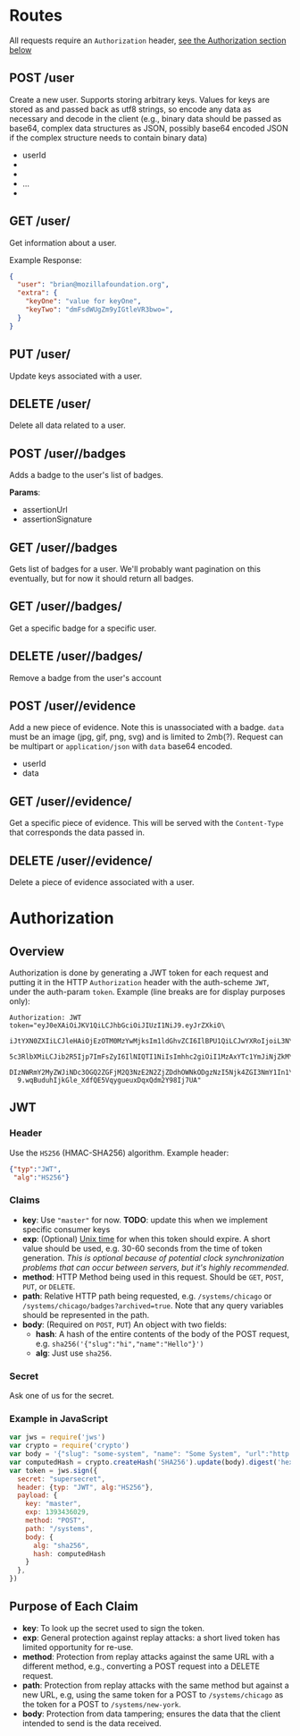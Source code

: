 # Routes
All requests require an `Authorization` header, <a href="#auth">see the Authorization section below</a>

## POST /user
Create a new user. Supports storing arbitrary keys. Values for keys are stored as and passed back as utf8 strings, so encode any data as necessary and decode in the client (e.g., binary data should be passed as base64, complex data structures as JSON, possibly base64 encoded JSON if the complex structure needs to contain binary data)

* userId
* <keyOne>
* <keyTwo>
* ...
* <keyN>

## GET /user/<userId>
Get information about a user.

Example Response:

```json
{
  "user": "brian@mozillafoundation.org",
  "extra": {
    "keyOne": "value for keyOne",
    "keyTwo": "dmFsdWUgZm9yIGtleVR3bwo=",
  }
}
```

## PUT /user/<userId>
Update keys associated with a user.

## DELETE /user/<userId>
Delete all data related to a user.

## POST /user/<userId>/badges
Adds a badge to the user's list of badges.

**Params**:
* assertionUrl
* assertionSignature

## GET /user/<userId>/badges
Gets list of badges for a user. We'll probably want pagination on this eventually, but for now it should return all badges.

## GET /user/<userId>/badges/<badgeId>
Get a specific badge for a specific user.

## DELETE /user/<userId>/badges/<badgeId>
Remove a badge from the user's account

## POST /user/<userId>/evidence
Add a new piece of evidence. Note this is unassociated with a badge. `data` must be an image (jpg, gif, png, svg)  and is limited to 2mb(?). Request can be multipart or `application/json` with `data` base64 encoded.

* userId
* data

## GET /user/<userId>/evidence/<evidenceId>
Get a specific piece of evidence. This will be served with the `Content-Type` that corresponds the data passed in.

## DELETE /user/<userId>/evidence/<evidenceId>
Delete a piece of evidence associated with a user.

# Authorization

## Overview

Authorization is done by generating a JWT token for each request and putting it in the HTTP `Authorization` header with the auth-scheme `JWT`, under the auth-param `token`. Example (line breaks are for display purposes only):

```
Authorization: JWT token="eyJ0eXAiOiJKV1QiLCJhbGciOiJIUzI1NiJ9.eyJrZXkiO\
  iJtYXN0ZXIiLCJleHAiOjEzOTM0MzYwMjksIm1ldGhvZCI6IlBPU1QiLCJwYXRoIjoiL3N\
  5c3RlbXMiLCJib2R5Ijp7ImFsZyI6IlNIQTI1NiIsImhhc2giOiI1MzAxYTc1YmJiNjZkM\
  DIzNWRmY2MyZWJiNDc3OGQ2ZGFjM2Q3NzE2N2ZjZDdhOWNkODgzNzI5Njk4ZGI3NmY1In1\
  9.wqBuduhIjkGle_XdfQE5VqygueuxDqxQdm2Y98Ij7UA"
```

## JWT

### Header

Use the `HS256` (HMAC-SHA256) algorithm. Example header:
```json
{"typ":"JWT",
 "alg":"HS256"}
```
### Claims

* **key**: Use `"master"` for now. **TODO**: update this when we implement specific consumer keys
* **exp**: (Optional) [Unix time](http://en.wikipedia.org/wiki/Unix_time) for when this token should expire. A short value should be used, e.g. 30-60 seconds from the time of token generation. *This is optional because of potential clock synchronization problems that can occur between servers, but it's highly recommended.*
* **method**: HTTP Method being used in this request. Should be `GET`, `POST`, `PUT`, or `DELETE`.
* **path**: Relative HTTP path being requested, e.g. `/systems/chicago` or `/systems/chicago/badges?archived=true`. Note that any query variables should be represented in the path.
* **body**: (Required on `POST`, `PUT`) An object with two fields:
  * **hash**: A hash of the entire contents of the body of the POST request, e.g. `sha256('{"slug":"hi","name":"Hello"}')`
  * **alg**: Just use `sha256`.

### Secret

Ask one of us for the secret.

### Example in JavaScript
```js
var jws = require('jws')
var crypto = require('crypto')
var body = '{"slug": "some-system", "name": "Some System", "url":"http://example.org"}'
var computedHash = crypto.createHash('SHA256').update(body).digest('hex')
var token = jws.sign({
  secret: "supersecret",
  header: {typ: "JWT", alg:"HS256"},
  payload: {
    key: "master",
    exp: 1393436029,
    method: "POST",
    path: "/systems",
    body: {
      alg: "sha256",
      hash: computedHash
    }
  },
})
```

## Purpose of Each Claim

* **key**: To look up the secret used to sign the token.
* **exp**: General protection against replay attacks: a short lived token has limited opportunity for re-use.
* **method**: Protection from replay attacks against the same URL with a different method, e.g., converting a POST request into a DELETE request.
* **path**: Protection from replay attacks with the same method but against a new URL, e.g, using the same token for a POST to `/systems/chicago` as the token for a POST to `/systems/new-york`.
* **body**: Protection from data tampering; ensures the data that the client intended to send is the data received.
